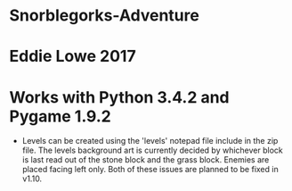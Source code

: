 # Snorblegorks-Adventure
# Eddie Lowe 2017
# Works with Python 3.4.2 and Pygame 1.9.2

- Levels can be created using the 'levels' notepad file include in the zip file. The levels background art is currently decided by whichever block is last read out of the stone block and the grass block. Enemies are placed facing left only. Both of these issues are planned to be fixed in v1.10.
